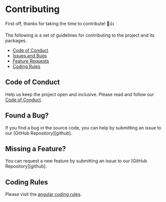 # Contributing

First off, thanks for taking the time to contribute! 🎉👍

The following is a set of guidelines for contributing to the project and its packages.

- [Code of Conduct](#coc)
- [Issues and Bugs](#issue)
- [Feature Requests](#feature)
- [Coding Rules](#coding)

## <a name="coc"></a> Code of Conduct

Help us keep the project open and inclusive. Please read and follow our [Code of Conduct](https://github.com/fiakkasa/ngx-fi-utils/blob/master/CODE_OF_CONDUCT.md).

## <a name="issue"></a> Found a Bug?

If you find a bug in the source code, you can help by
submitting an issue to our [GitHub Repository][github].

## <a name="feature"></a> Missing a Feature?

You can request a new feature by submitting an issue to our [GitHub Repository][github].

## <a name="coding"></a> Coding Rules

Please visit the [angular coding rules](https://github.com/angular/angular/blob/master/CONTRIBUTING.md#rules).
